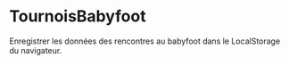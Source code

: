 # TournoisBabyfoot
Enregistrer les données des rencontres au babyfoot dans le LocalStorage du navigateur.
